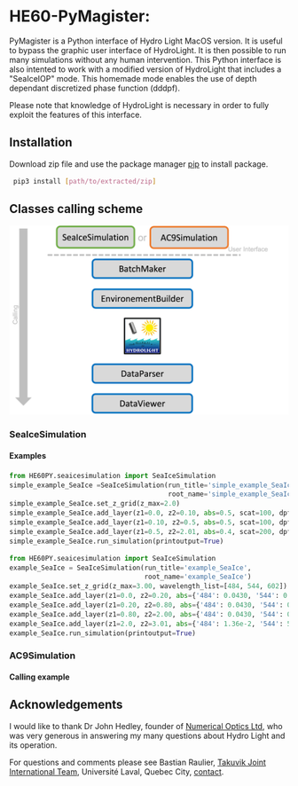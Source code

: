 # HE60-PyMagister:

PyMagister is a Python interface of Hydro Light MacOS version. It is useful to bypass the graphic user interface of 
HydroLight. It is then possible to run many simulations without any human intervention. This Python interface
is also intented to work with a modified version of HydroLight that includes a "SeaIceIOP" mode. This homemade mode
enables the use of depth dependant discretized phase function (dddpf). 


Please note that knowledge of
HydroLight is necessary in order to fully exploit the features of this interface.

## Installation

Download zip file and use the package manager [pip](https://pip.pypa.io/en/stable/) to install package.
```bash
 pip3 install [path/to/extracted/zip]
```
## Classes calling scheme
![image info](ressources/pymagister_scheme.png)
### SeaIceSimulation
#### Examples
```python
from HE60PY.seaicesimulation import SeaIceSimulation
simple_example_SeaIce =SeaIceSimulation(run_title='simple_example_SeaIce', 
                                        root_name='simple_example_SeaIce')
simple_example_SeaIce.set_z_grid(z_max=2.0)
simple_example_SeaIce.add_layer(z1=0.0, z2=0.10, abs=0.5, scat=100, dpf='dpf_OTHG_0_98.txt')
simple_example_SeaIce.add_layer(z1=0.10, z2=0.5, abs=0.5, scat=100, dpf='dpf_OTHG_0_98.txt')
simple_example_SeaIce.add_layer(z1=0.5, z2=2.01, abs=0.4, scat=200, dpf='dpf_OTHG_0_98.txt')
simple_example_SeaIce.run_simulation(printoutput=True)
```

```python
from HE60PY.seaicesimulation import SeaIceSimulation
example_SeaIce = SeaIceSimulation(run_title='example_SeaIce', 
                                  root_name='example_SeaIce')
example_SeaIce.set_z_grid(z_max=3.00, wavelength_list=[484, 544, 602])
example_SeaIce.add_layer(z1=0.0, z2=0.20, abs={'484': 0.0430, '544': 0.0683, '602': 0.12}, scat=2277, dpf='dpf_OTHG_0_95.txt')
example_SeaIce.add_layer(z1=0.20, z2=0.80, abs={'484': 0.0430, '544': 0.0683, '602': 0.12}, scat=303, dpf='dpf_OTHG_0_98.txt')
example_SeaIce.add_layer(z1=0.80, z2=2.00, abs={'484': 0.0430, '544': 0.0683, '602': 0.12}, scat=79, dpf='dpf_OTHG_0_98.txt')
example_SeaIce.add_layer(z1=2.0, z2=3.01, abs={'484': 1.36e-2, '544': 5.11e-2, '602': 2.224e-1}, scat=0.1, dpf='dpf_OTHG_0_98.txt')
example_SeaIce.run_simulation(printoutput=True)
```

### AC9Simulation
#### Calling example


## Acknowledgements
I would like to thank Dr John Hedley, founder of [Numerical Optics Ltd](https://www.numopt.com/index.html), who was very generous in answering my many questions about Hydro Light and its operation. 

For questions and comments please see Bastian Raulier, [Takuvik Joint International Team](http://www.takuvik.ulaval.ca/), Université Laval, Quebec City, [contact](mailto:bastian.raulier.1@ulaval.ca). 
